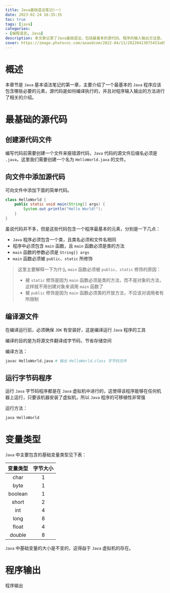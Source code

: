 ```yaml
---
title: Java基础语法笔记(一)
date: 2023-02-24 16:35:35
toc: true
tags: [java]
categories:
- [编程语言, Java]
description: 本文章记录了Java基础语法，包括最基本的源代码、程序的输入输出方法登。
cover: https://image.photocnc.com/aoaodcom/2022-04/13/20220413075453a05e31ab045e5f1648186a88fc8de026.jpg.h700.webp
---
```


# 概述

本章节是 `Java` 基本语法笔记的第一章，主要介绍了一个最基本的 `Java` 程序应该包含哪些必要的元素，源代码是如何编译执行的，并且对程序输入输出的方法进行了相关的介绍。

# 最基础的源代码

## 创建源代码文件

编写代码前需要创建一个文件来报错源代码，`Java` 代码的源文件后缀名必须是 `.java`，这里我们需要创建一个名为 `HelloWorld.java` 的文件。

## 向文件中添加源代码

可向文件中添加下面的简单代码。

```java
class HelloWorld {
    public static void main(String[] args) {
        System.out.println("Hello World!");
    }
}
```

虽说代码并不多，但是这些代码包含一个程序最基本的元素，分别是一下几点：

- `Java` 程序必须包含一个类，且类名必须和文件名相同
- 程序中必须包含 `main` 函数，且 `main` 函数必须是类的方法
- `main` 函数的参数必须是 `String[] args`
- `main` 函数必须被 `public`、`static` 所修饰

> 这里主要解释一下为什么 `main` 函数必须被 `public`、`static` 修饰的原因：
>
> - 被 `static` 修饰是因为 `main` 函数必须是类的方法，而不是对象的方法，这样就不用创建对象来调用 `main` 函数了
> - 被 `public` 修饰是因为 `main` 函数必须类的开放方法，不应该对调用者有所限制

##  编译源文件

在编译运行前，必须确保 `JDK` 有安装好，这是编译运行 `Java` 程序的工具

编译的目的是为将源文件翻译成字节码，节省存储空间

编译方法：

```bash
javac HelloWorld.java # 输出 HelloWorld.class 字节码文件
```

## 运行字节码程序

运行 `Java` 字节码程序都是在 `Java` 虚拟机中进行的，这使得该程序能够在任何机器上运行，只要该机器安装了虚拟机，所以 `Java` 程序的可移植性非常强

运行方法：

```bash
java HelloWorld
```

# 变量类型

`Java` 中主要包含的基础变量类型见下表：

| 变量类型 | 字节大小 |
| :------: | :------: |
|   char   |    1     |
|   byte   |    1     |
| boolean  |    1     |
|  short   |    2     |
|   int    |    4     |
|   long   |    8     |
|  float   |    4     |
|  double  |    8     |

`Java` 中基础变量的大小是不变的，这得益于 `Java` 虚拟机的存在。

# 程序输出

程序输出
